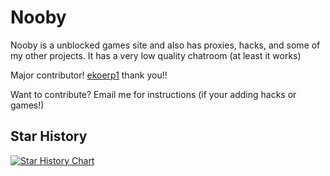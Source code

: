 <h1>Nooby</h1>
<p>Nooby is a unblocked games site and also has proxies, hacks, and some of my other projects. It has a very low quality chatroom (at least it works)</p>

Major contributor!
<a href="https://github.com/ekoerp1" target="_blank" >ekoerp1</a>
thank you!!

Want to contribute? Email me for instructions (if your adding hacks or games!)
## Star History

[![Star History Chart](https://api.star-history.com/svg?repos=bcrhbrhcdb/Nooby&type=Date)](https://star-history.com/#bcrhbrhcdb/Nooby&Date)

